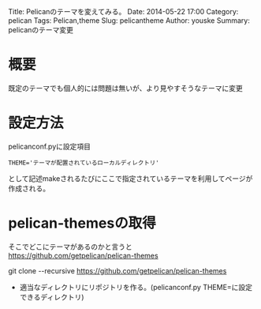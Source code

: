 Title: Pelicanのテーマを変えてみる。
Date: 2014-05-22 17:00
Category: pelican
Tags: Pelican,theme
Slug: pelicantheme
Author: youske
Summary: pelicanのテーマ変更

# 概要
既定のテーマでも個人的には問題は無いが、より見やすそうなテーマに変更


# 設定方法
pelicanconf.pyに設定項目

    THEME='テーマが配置されているローカルディレクトリ'

として記述makeされるたびにここで指定されているテーマを利用してページが作成される。


# pelican-themesの取得
そこでどこにテーマがあるのかと言うと
https://github.com/getpelican/pelican-themes

git clone --recursive https://github.com/getpelican/pelican-themes 
- 適当なディレクトリにリポジトリを作る。(pelicanconf.py THEME=に設定できるディレクトリ)

